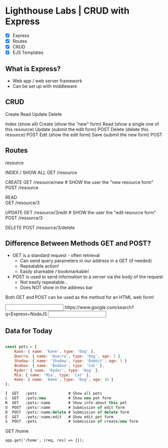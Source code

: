 # Lighthouse Labs | CRUD with Express

* [X] Express
* [X] Routes
* [X] CRUD
* [X] EJS Templates

## What is Express?

* Web app / web server framework
* Can be set up with middleware

## CRUD

Create
Read
Update
Delete

Index (show all)
Create (show the "new" form)
Read (show a single one of this resource)
Update (submit the edit form) POST
Delete (delete this resource) POST
Edit (show the edit form)
Save (submit the new form) POST

## Routes

resource

INDEX / SHOW ALL
GET   /resource

CREATE
GET   /resource/new # SHOW the user the "new resource form"
POST  /resource

READ  
GET   /resource/3

UPDATE
GET   /resource/3/edit # SHOW the user the "edit resource form"
POST  /resource/3

DELETE
POST  /resource/3/delete

## Difference Between Methods GET and POST?

* GET is a standard request - often retrieval
    * Can send query parameters in our address in a GET (if needed)
    * Repeatable action!
    * Easily shareable / bookmarkable!
* POST is used to send information to a server via the body of the request
    * Not easily repeatable..
    * Does NOT show in the address bar

Both GET and POST can be used as the method for an HTML web form!

<form method="GET" action="/search">
    <input type="text" name="q">
    https://www.google.com/search?q=Express+NodeJS

<form method="POST" action="/sign-in">
    <input type="text" name="username">


## Data for Today

```js

const pets = {
    Kane: { name: 'Kane', type: 'Dog' },
    Quorra: { name: 'Quorra', type: 'Dog', age: 2 },
    Shadow: { name: 'Shadow', type: 'Rabbit', age: 5 }
    Booboo: { name: 'Booboo', type: 'Cat' },
    Ryder: { name: 'Ryder', type: 'Dog' },
    Mia: { name: 'Mia', type: 'Cat' },
    Keke: { name: 'Keke', type: 'Dog', age: 10 }
};

I  GET   /pets              # Show all pets
C  GET   /pets/new          # Show new pet form
R  GET   /pets/:name        # Show info about this pet
U  POST  /pets/:name        # Submission of edit form
D  POST  /pets/:name/delete # Submission of delete form
E  GET   /pets/:name/edit   # Show edit pet form
S  POST  /pets              # Submission of create/new form

```













GET /home

`app.get('/home', (req, res) => {});`
